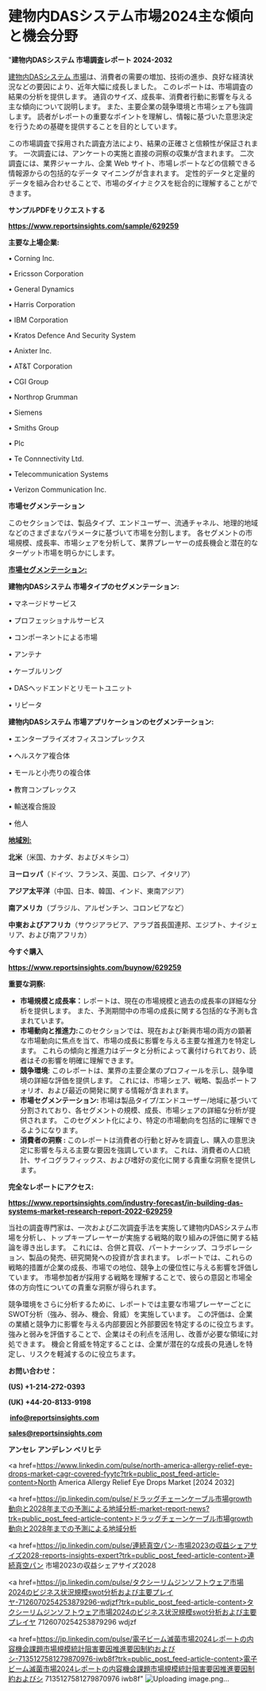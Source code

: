 # 建物内DASシステム市場2024主な傾向と機会分野

"<strong>建物内DASシステム 市場調査レポート 2024-2032</strong>

<a href=https://www.reportsinsights.com/sample/629259>建物内DASシステム 市場</a>は、消費者の需要の増加、技術の進歩、良好な経済状況などの要因により、近年大幅に成長しました。 このレポートは、市場調査の結果の分析を提供します。 通貨のサイズ、成長率、消費者行動に影響を与える主な傾向について説明します。 また、主要企業の競争環境と市場シェアも強調します。 読者がレポートの重要なポイントを理解し、情報に基づいた意思決定を行うための基礎を提供することを目的としています。

この市場調査で採用された調査方法により、結果の正確さと信頼性が保証されます。 一次調査には、アンケートの実施と直接の洞察の収集が含まれます。 二次調査には、業界ジャーナル、企業 Web サイト、市場レポートなどの信頼できる情報源からの包括的なデータ マイニングが含まれます。 定性的データと定量的データを組み合わせることで、市場のダイナミクスを総合的に理解することができます。

<strong><b>サンプルPDFをリクエストする</b></strong>

<a href=https://www.reportsinsights.com/sample/629259><strong><u>https://www.reportsinsights.com/sample/629259</u></strong></a>

<strong>主要な上場企業:</strong>

• Corning Inc.

• Ericsson Corporation

• General Dynamics

• Harris Corporation

• IBM Corporation

• Kratos Defence And Security System

• Anixter Inc.

• AT&T Corporation

• CGI Group

• Northrop Grumman

• Siemens

• Smiths Group

• Plc

• Te Connnectivity Ltd.

• Telecommunication Systems

• Verizon Communication Inc.

<strong>市場セグメンテーション</strong>

このセクションでは、製品タイプ、エンドユーザー、流通チャネル、地理的地域などのさまざまなパラメータに基づいて市場を分割します。 各セグメントの市場規模、成長率、市場シェアを分析して、業界プレーヤーの成長機会と潜在的なターゲット市場を明らかにします。

<strong><u>市場セグメンテーション</u></strong><strong><u>:</u></strong>

<strong>建物内DASシステム 市場タイプのセグメンテーション:</strong>

• マネージドサービス

• プロフェッショナルサービス

• コンポーネントによる市場

• アンテナ

• ケーブルリング

• DASヘッドエンドとリモートユニット

• リピータ

<strong>建物内DASシステム 市場アプリケーションのセグメンテーション:</strong>

• エンタープライズオフィスコンプレックス

• ヘルスケア複合体

• モールと小売りの複合体

• 教育コンプレックス

• 輸送複合施設

• 他人

<strong><u>地域別</u></strong><strong><u>:</u></strong>

<strong>北米</strong>（米国、カナダ、およびメキシコ）

<strong>ヨーロッパ</strong>（ドイツ、フランス、英国、ロシア、イタリア）

<strong>アジア太平洋</strong>（中国、日本、韓国、インド、東南アジア）

<strong>南アメリカ</strong>（ブラジル、アルゼンチン、コロンビアなど）

<strong>中東およびアフリカ</strong>（サウジアラビア、アラブ首長国連邦、エジプト、ナイジェリア、および南アフリカ）

<strong>今すぐ購入</strong>

<a href=https://www.reportsinsights.com/buynow/629259><strong><u>https://www.reportsinsights.com/buynow/629259</u></strong></a>

<strong>重要な洞察:</strong>
<ul>
  <li><strong>市場規模と成長率：</strong>レポートは、現在の市場規模と過去の成長率の詳細な分析を提供します。 また、予測期間中の市場の成長に関する包括的な予測も含まれています。</li>
  <li><strong>市場動向と推進力:</strong>このセクションでは、現在および新興市場の両方の顕著な市場動向に焦点を当て、市場の成長に影響を与える主要な推進力を特定します。 これらの傾向と推進力はデータと分析によって裏付けられており、読者はその影響を明確に理解できます。</li>
  <li><strong>競争環境</strong>: このレポートは、業界の主要企業のプロフィールを示し、競争環境の詳細な評価を提供します。 これには、市場シェア、戦略、製品ポートフォリオ、および最近の開発に関する情報が含まれます。</li>
  <li><strong>市場セグメンテーション: </strong>市場は製品タイプ/エンドユーザー/地域に基づいて分割されており、各セグメントの規模、成長、市場シェアの詳細な分析が提供されます。 このセグメント化により、特定の市場動向を包括的に理解できるようになります。</li>
  <li><strong>消費者の洞察 : </strong>このレポートは消費者の行動と好みを調査し、購入の意思決定に影響を与える主要な要因を強調しています。 これは、消費者の人口統計、サイコグラフィックス、および嗜好の変化に関する貴重な洞察を提供します。</li>
</ul>
<strong>完全なレポートにアクセス:</strong>

<a href=https://www.reportsinsights.com/industry-forecast/in-building-das-systems-market-research-report-2022-629259><strong><u><b>https://www.reportsinsights.com/industry-forecast/in-building-das-systems-market-research-report-2022-629259</b></u></strong></a>

当社の調査専門家は、一次および二次調査手法を実施して建物内DASシステム市場を分析し、トップキープレーヤーが実施する戦略的取り組みの評価に関する結論を導き出します。 これには、合併と買収、パートナーシップ、コラボレーション、製品の発売、研究開発への投資が含まれます。 レポートでは、これらの戦略的措置が企業の成長、市場での地位、競争上の優位性に与える影響を評価しています。 市場参加者が採用する戦略を理解することで、彼らの意図と市場全体の方向性についての貴重な洞察が得られます。

競争環境をさらに分析するために、レポートでは主要な市場プレーヤーごとにSWOT分析（強み、弱み、機会、脅威）を実施しています。 この評価は、企業の業績と競争力に影響を与える内部要因と外部要因を特定するのに役立ちます。 強みと弱みを評価することで、企業はその利点を活用し、改善が必要な領域に対処できます。 機会と脅威を特定することは、企業が潜在的な成長の見通しを特定し、リスクを軽減するのに役立ちます。

<strong>お問い合わせ：</strong>

<strong>(US) +1-214-272-0393</strong>

<strong>(UK) +44-20-8133-9198</strong>

<strong> </strong><a href=info@reportsinsights.com><strong><u>info@reportsinsights.com</u></strong></a>

<a href=sales@reportsinsights.com><strong><u>sales@reportsinsights.com</u></strong></a>

<strong>アンセレ アンデレン ベリヒテ</strong>

<a href=https://www.linkedin.com/pulse/north-america-allergy-relief-eye-drops-market-cagr-covered-fyytc?trk=public_post_feed-article-content>North America Allergy Relief Eye Drops Market [2024 2032]</a>

<a href=https://jp.linkedin.com/pulse/ドラッグチェーンケーブル市場growth動向と2028年までの予測による地域分析-market-report-news?trk=public_post_feed-article-content>ドラッグチェーンケーブル市場growth動向と2028年までの予測による地域分析</a>

<a href=https://jp.linkedin.com/pulse/連続真空パン-市場2023の収益シェアサイズ2028-reports-insights-expert?trk=public_post_feed-article-content>連続真空パン 市場2023の収益シェアサイズ2028</a>

<a href=https://jp.linkedin.com/pulse/タクシーリムジンソフトウェア市場2024のビジネス状況規模swot分析および主要プレイヤ-7126070254253879296-wdjzf?trk=public_post_feed-article-content>タクシーリムジンソフトウェア市場2024のビジネス状況規模swot分析および主要プレイヤ 7126070254253879296 wdjzf</a>

<a href=https://jp.linkedin.com/pulse/電子ビーム滅菌市場2024レポートの内容機会課題市場規模統計阻害要因推進要因制約およびシ-7135127581279870976-iwb8f?trk=public_post_feed-article-content>電子ビーム滅菌市場2024レポートの内容機会課題市場規模統計阻害要因推進要因制約およびシ 7135127581279870976 iwb8f</a>"
![Uploading image.png…]()
